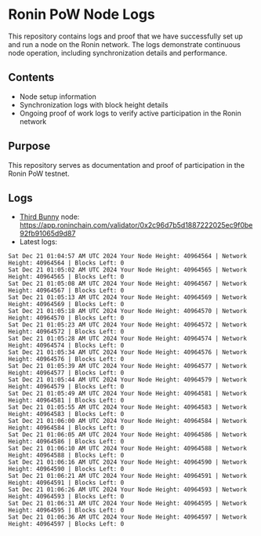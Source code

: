 # Ronin PoW Node Logs

This repository contains logs and proof that we have successfully set up and run a node on the Ronin network. The logs demonstrate continuous node operation, including synchronization details and performance.

## Contents

- Node setup information
- Synchronization logs with block height details
- Ongoing proof of work logs to verify active participation in the Ronin network

## Purpose

This repository serves as documentation and proof of participation in the Ronin PoW testnet.

## Logs

- [Third Bunny](https://thirdbunny.xyz/) node: https://app.roninchain.com/validator/0x2c96d7b5d1887222025ec9f0be92fb91065d9d87
- Latest logs:
```
Sat Dec 21 01:04:57 AM UTC 2024 Your Node Height: 40964564 | Network Height: 40964564 | Blocks Left: 0
Sat Dec 21 01:05:02 AM UTC 2024 Your Node Height: 40964565 | Network Height: 40964565 | Blocks Left: 0
Sat Dec 21 01:05:08 AM UTC 2024 Your Node Height: 40964567 | Network Height: 40964567 | Blocks Left: 0
Sat Dec 21 01:05:13 AM UTC 2024 Your Node Height: 40964569 | Network Height: 40964569 | Blocks Left: 0
Sat Dec 21 01:05:18 AM UTC 2024 Your Node Height: 40964570 | Network Height: 40964570 | Blocks Left: 0
Sat Dec 21 01:05:23 AM UTC 2024 Your Node Height: 40964572 | Network Height: 40964572 | Blocks Left: 0
Sat Dec 21 01:05:28 AM UTC 2024 Your Node Height: 40964574 | Network Height: 40964574 | Blocks Left: 0
Sat Dec 21 01:05:34 AM UTC 2024 Your Node Height: 40964576 | Network Height: 40964576 | Blocks Left: 0
Sat Dec 21 01:05:39 AM UTC 2024 Your Node Height: 40964577 | Network Height: 40964577 | Blocks Left: 0
Sat Dec 21 01:05:44 AM UTC 2024 Your Node Height: 40964579 | Network Height: 40964579 | Blocks Left: 0
Sat Dec 21 01:05:49 AM UTC 2024 Your Node Height: 40964581 | Network Height: 40964581 | Blocks Left: 0
Sat Dec 21 01:05:55 AM UTC 2024 Your Node Height: 40964583 | Network Height: 40964583 | Blocks Left: 0
Sat Dec 21 01:06:00 AM UTC 2024 Your Node Height: 40964584 | Network Height: 40964584 | Blocks Left: 0
Sat Dec 21 01:06:05 AM UTC 2024 Your Node Height: 40964586 | Network Height: 40964586 | Blocks Left: 0
Sat Dec 21 01:06:10 AM UTC 2024 Your Node Height: 40964588 | Network Height: 40964588 | Blocks Left: 0
Sat Dec 21 01:06:16 AM UTC 2024 Your Node Height: 40964590 | Network Height: 40964590 | Blocks Left: 0
Sat Dec 21 01:06:21 AM UTC 2024 Your Node Height: 40964591 | Network Height: 40964591 | Blocks Left: 0
Sat Dec 21 01:06:26 AM UTC 2024 Your Node Height: 40964593 | Network Height: 40964593 | Blocks Left: 0
Sat Dec 21 01:06:31 AM UTC 2024 Your Node Height: 40964595 | Network Height: 40964595 | Blocks Left: 0
Sat Dec 21 01:06:36 AM UTC 2024 Your Node Height: 40964597 | Network Height: 40964597 | Blocks Left: 0
```
